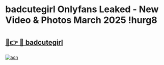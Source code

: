 # badcutegirl Onlyfans Leaked - New Video & Photos March 2025 !hurg8

# <h2><a href="https://rw52ob.iuczelnia.edu.pl?title=badcutegirl&ref=hurg8">🔗👉 🔴 badcutegirl</a></h2>

[![acn](https://github.com/user-attachments/assets/0f9c940e-d8b0-45ae-aac7-cd30a18b3e1c)](https://rw52ob.iuczelnia.edu.pl?title=badcutegirl&ref=hurg8)

